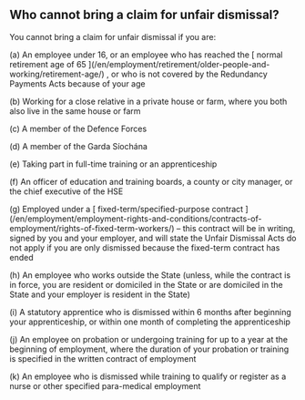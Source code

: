 ##  Who cannot bring a claim for unfair dismissal?

You cannot bring a claim for unfair dismissal if you are:

(a) An employee under 16, or an employee who has reached the [ normal
retirement age of 65 ](/en/employment/retirement/older-people-and-
working/retirement-age/) , or who is not covered by the Redundancy Payments
Acts because of your age

(b) Working for a close relative in a private house or farm, where you both
also live in the same house or farm

(c) A member of the Defence Forces

(d) A member of the Garda Síochána

(e) Taking part in full-time training or an apprenticeship

(f) An officer of education and training boards, a county or city manager, or
the chief executive of the HSE

(g) Employed under a [ fixed-term/specified-purpose contract
](/en/employment/employment-rights-and-conditions/contracts-of-
employment/rights-of-fixed-term-workers/) – this contract will be in writing,
signed by you and your employer, and will state the Unfair Dismissal Acts do
not apply if you are only dismissed because the fixed-term contract has ended

(h) An employee who works outside the State (unless, while the contract is in
force, you are resident or domiciled in the State or are domiciled in the
State and your employer is resident in the State)

(i) A statutory apprentice who is dismissed within 6 months after beginning
your apprenticeship, or within one month of completing the apprenticeship

(j) An employee on probation or undergoing training for up to a year at the
beginning of employment, where the duration of your probation or training is
specified in the written contract of employment

(k) An employee who is dismissed while training to qualify or register as a
nurse or other specified para-medical employment
